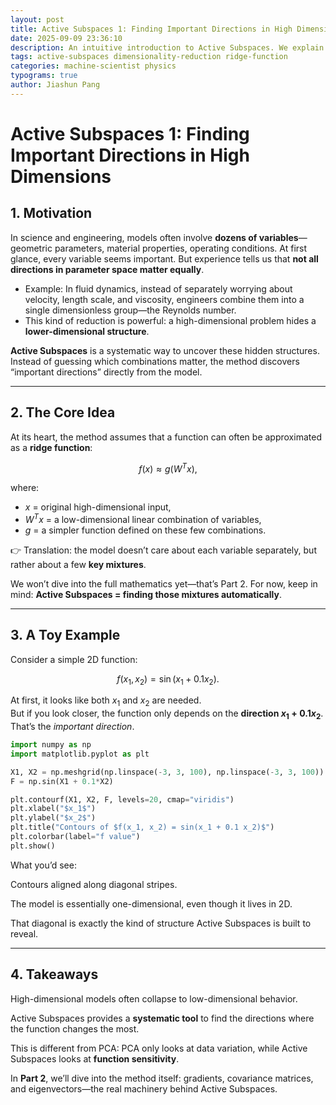 ```yaml
---
layout: post
title: Active Subspaces 1: Finding Important Directions in High Dimensions
date: 2025-09-09 23:36:10
description: An intuitive introduction to Active Subspaces. We explain why high-dimensional models often hide lower-dimensional structures, connect the idea to ridge functions, and show simple toy examples that reveal how “important directions” emerge.
tags: active-subspaces dimensionality-reduction ridge-function
categories: machine-scientist physics
typograms: true
author: Jiashun Pang
---
```


# Active Subspaces 1: Finding Important Directions in High Dimensions

## 1. Motivation

In science and engineering, models often involve **dozens of variables**—geometric parameters, material properties, operating conditions. At first glance, every variable seems important. But experience tells us that **not all directions in parameter space matter equally**.

- Example: In fluid dynamics, instead of separately worrying about velocity, length scale, and viscosity, engineers combine them into a single dimensionless group—the Reynolds number.  
- This kind of reduction is powerful: a high-dimensional problem hides a **lower-dimensional structure**.

**Active Subspaces** is a systematic way to uncover these hidden structures. Instead of guessing which combinations matter, the method discovers “important directions” directly from the model.

---

## 2. The Core Idea

At its heart, the method assumes that a function can often be approximated as a **ridge function**:

$$
f(x) \approx g(W^T x),
$$

where:

- $x$ = original high-dimensional input,  
- $W^T x$ = a low-dimensional linear combination of variables,  
- $g$ = a simpler function defined on these few combinations.

👉 Translation: the model doesn’t care about each variable separately, but rather about a few **key mixtures**.

We won’t dive into the full mathematics yet—that’s Part 2. For now, keep in mind: **Active Subspaces = finding those mixtures automatically**.

---

## 3. A Toy Example

Consider a simple 2D function:

$$
f(x_1, x_2) = \sin(x_1 + 0.1 x_2).
$$

At first, it looks like both $x_1$ and $x_2$ are needed.  
But if you look closer, the function only depends on the **direction $x_1 + 0.1x_2$**. That’s the *important direction*.

```python
import numpy as np
import matplotlib.pyplot as plt

X1, X2 = np.meshgrid(np.linspace(-3, 3, 100), np.linspace(-3, 3, 100))
F = np.sin(X1 + 0.1*X2)

plt.contourf(X1, X2, F, levels=20, cmap="viridis")
plt.xlabel("$x_1$")
plt.ylabel("$x_2$")
plt.title("Contours of $f(x_1, x_2) = sin(x_1 + 0.1 x_2)$")
plt.colorbar(label="f value")
plt.show()

```

What you’d see:

Contours aligned along diagonal stripes.

The model is essentially one-dimensional, even though it lives in 2D.

That diagonal is exactly the kind of structure Active Subspaces is built to reveal.

---

## 4. Takeaways

High-dimensional models often collapse to low-dimensional behavior.

Active Subspaces provides a **systematic tool** to find the directions where the function changes the most.

This is different from PCA: PCA only looks at data variation, while Active Subspaces looks at **function sensitivity**.

In **Part 2**, we’ll dive into the method itself: gradients, covariance matrices, and eigenvectors—the real machinery behind Active Subspaces.